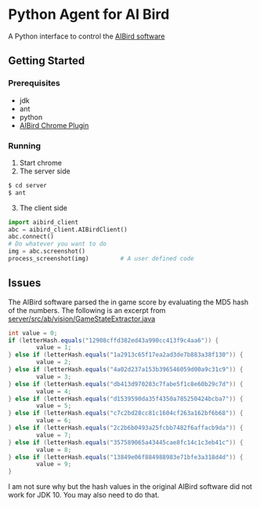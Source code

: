 # Python Agent for AI Bird

A Python interface to control the [AIBird software](https://aibirds.org)

## Getting Started

### Prerequisites

* jdk
* ant
* python
* [AIBird Chrome Plugin](https://aibirds.org/basic-game-playing-software/getting-started.html)

### Running
1. Start chrome
2. The server side
```bash
$ cd server
$ ant
```
3. The client side
```python
import aibird_client
abc = aibird_client.AIBirdClient()
abc.connect()
# Do whatever you want to do
img = abc.screenshot()
process_screenshot(img)         # A user defined code
```

## Issues
The AIBird software parsed the in game score by evaluating the MD5 hash of the numbers.
The following is an excerpt from [server/src/ab/vision/GameStateExtractor.java](server/src/ab/vision/GameStateExtractor.java)
```java
int value = 0;
if (letterHash.equals("12908cffd382ed43a990cc413f9c4aa6")) {
        value = 1;
} else if (letterHash.equals("1a2913c65f17ea2ad3de7b883a38f130")) {
        value = 2;
} else if (letterHash.equals("4a02d237a153b396546059d00a9c31c9")) {
        value = 3;
} else if (letterHash.equals("db413d970283c7fabe5f1c8e60b29c7d")) {
        value = 4;
} else if (letterHash.equals("d1539590da35f4350a785250424bcba7")) {
        value = 5;
} else if (letterHash.equals("c7c2bd28cc81c1604cf263a162bf6b68")) {
        value = 6;
} else if (letterHash.equals("2c2b6b0493a25fcbb7482f6affacb9da")) {
        value = 7;
} else if (letterHash.equals("357589065a43445cae8fc14c1c3eb41c")) {
        value = 8;
} else if (letterHash.equals("13849e06f884988983e71bfe3a318d4d")) {
        value = 9;
}
```
I am not sure why but the hash values in the original AIBird software did not work for JDK 10.
You may also need to do that.
